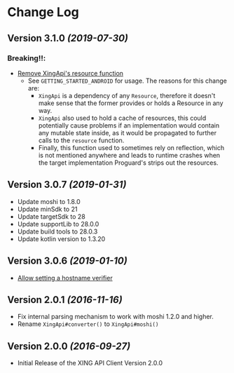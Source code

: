 Change Log
==========

## Version 3.1.0 *(2019-07-30)*

### Breaking‼️:

* [Remove XingApi's resource function](https://github.com/xing/xing-android-sdk/pull/245)
  * See `GETTING_STARTED_ANDROID` for usage. The reasons for this change are:
    * `XingApi` is a dependency of any `Resource`, therefore it doesn't make sense that the former provides or holds a
    Resource in any way.
    * `XingApi` also used to hold a cache of resources, this could potentially cause problems if an implementation would
    contain any mutable state inside, as it would be propagated to further calls to the `resource` function.
    * Finally, this function used to sometimes rely on reflection, which is not mentioned anywhere and leads to runtime
    crashes when the target implementation Proguard's strips out the resources.

## Version 3.0.7 *(2019-01-31)*

* Update moshi to 1.8.0
* Update minSdk to 21
* Update targetSdk to 28
* Update supportLib to 28.0.0
* Update build tools to 28.0.3
* Update kotlin version to 1.3.20

## Version 3.0.6 *(2019-01-10)*

* [Allow setting a hostname verifier](https://github.com/xing/xing-android-sdk/pull/242)

## Version 2.0.1 *(2016-11-16)*

 * Fix internal parsing mechanism to work with moshi 1.2.0 and higher.
 * Rename `XingApi#converter()` to `XingApi#moshi()`

## Version 2.0.0 *(2016-09-27)*

 * Initial Release of the XING API Client Version 2.0.0 